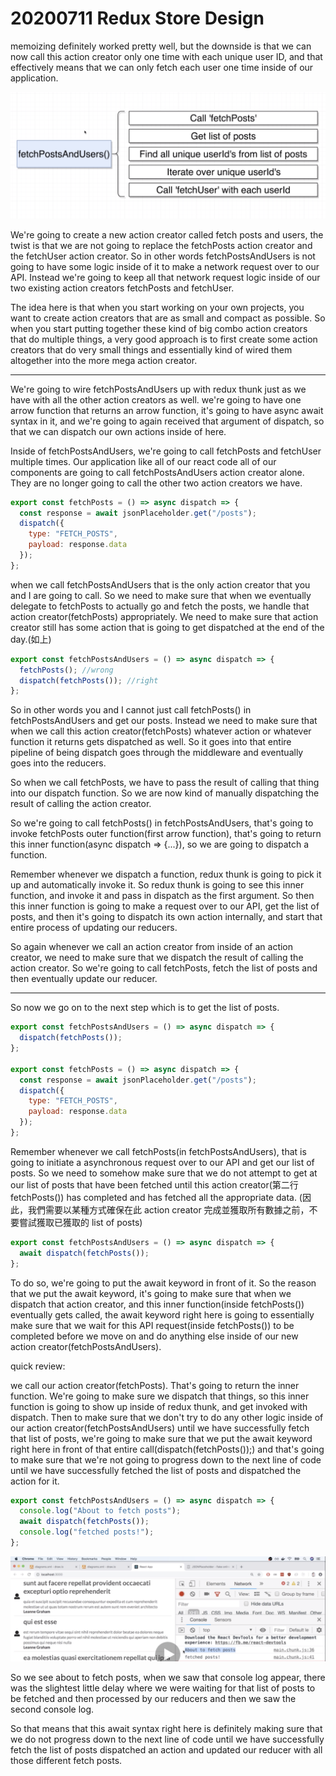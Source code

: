 # 20200711 Redux Store Design

memoizing definitely worked pretty well, but the downside is that we can now call this action creator only one time with each unique user ID, and that effectively means that we can only fetch each user one time inside of our application.

![my-img](img/200711-1.png)

We're going to create a new action creator called fetch posts and users, the twist is that we are not going to replace the fetchPosts action creator and the fetchUser action creator. So in other words fetchPostsAndUsers is not going to have some logic inside of it to make a network request over to our API. Instead we're going to keep all that network request logic inside of our two existing action creators fetchPosts and fetchUser.

The idea here is that when you start working on your own projects, you want to create action creators that are as small and compact as possible. So when you start putting together these kind of big combo action creators that do multiple things, a very good approach is to first create some action creators that do very small things and essentially kind of wired them altogether into the more mega action creator.

---

We're going to wire fetchPostsAndUsers up with redux thunk just as we have with all the other action creators as well. we're going to have one arrow function that returns an arrow function, it's going to have async await syntax in it, and we're going to again received that argument of dispatch, so that we can dispatch our own actions inside of here.

Inside of fetchPostsAndUsers, we're going to call fetchPosts and fetchUser multiple times. Our application like all of our react code all of our components are going to call fetchPostsAndUsers action creator alone. They are no longer going to call the other two action creators we have.

```js
export const fetchPosts = () => async dispatch => {
  const response = await jsonPlaceholder.get("/posts");
  dispatch({
    type: "FETCH_POSTS",
    payload: response.data
  });
};
```

when we call fetchPostsAndUsers that is the only action creator that you and I are going to call. So we need to make sure that when we eventually delegate to fetchPosts to actually go and fetch the posts, we handle that action creator(fetchPosts) appropriately. We need to make sure that action creator still has some action that is going to get dispatched at the end of the day.(如上)

```js
export const fetchPostsAndUsers = () => async dispatch => {
  fetchPosts(); //wrong
  dispatch(fetchPosts()); //right
};
```

So in other words you and I cannot just call fetchPosts() in fetchPostsAndUsers and get our posts. Instead we need to make sure that when we call this action creator(fetchPosts) whatever action or whatever function it returns gets dispatched as well. So it goes into that entire pipeline of being dispatch goes through the middleware and eventually goes into the reducers.

So when we call fetchPosts, we have to pass the result of calling that thing into our dispatch function. So we are now kind of manually dispatching the result of calling the action creator.

So we're going to call fetchPosts() in fetchPostsAndUsers, that's going to invoke fetchPosts outer function(first arrow function), that's going to return this inner function(async dispatch => {...}), so we are going to dispatch a function.

Remember whenever we dispatch a function, redux thunk is going to pick it up and automatically invoke it. So redux thunk is going to see this inner function, and invoke it and pass in dispatch as the first argument. So then this inner function is going to make a request over to our API, get the list of posts, and then it's going to dispatch its own action internally, and start that entire process of updating our reducers.

So again whenever we call an action creator from inside of an action creator, we need to make sure that we dispatch the result of calling the action creator. So we're going to call fetchPosts, fetch the list of posts and then eventually update our reducer.

---

So now we go on to the next step which is to get the list of posts.

```js
export const fetchPostsAndUsers = () => async dispatch => {
  dispatch(fetchPosts());
};

export const fetchPosts = () => async dispatch => {
  const response = await jsonPlaceholder.get("/posts");
  dispatch({
    type: "FETCH_POSTS",
    payload: response.data
  });
};
```

Remember whenever we call fetchPosts(in fetchPostsAndUsers), that is going to initiate a asynchronous request over to our API and get our list of posts. So we need to somehow make sure that we do not attempt to get at our list of posts that have been fetched until this action creator(第二行 fetchPosts()) has completed and has fetched all the appropriate data.
(因此，我們需要以某種方式確保在此 action creator 完成並獲取所有數據之前，不要嘗試獲取已獲取的 list of posts)

```js
export const fetchPostsAndUsers = () => async dispatch => {
  await dispatch(fetchPosts());
};
```

To do so, we're going to put the await keyword in front of it. So the reason that we put the await keyword, it's going to make sure that when we dispatch that action creator, and this inner function(inside fetchPosts()) eventually gets called, the await keyword right here is going to essentially make sure that we wait for this API request(inside fetchPosts()) to be completed before we move on and do anything else inside of our new action creator(fetchPostsAndUsers).

quick review:

we call our action creator(fetchPosts). That's going to return the inner function. We're going to make sure we dispatch that things, so this inner function is going to show up inside of redux thunk, and get invoked with dispatch. Then to make sure that we don't try to do any other logic inside of our action creator(fetchPostsAndUsers) until we have successfully fetch that list of posts, we're going to make sure that we put the await keyword right here in front of that entire call(dispatch(fetchPosts());) and that's going to make sure that we're not going to progress down to the next line of code until we have successfully fetched the list of posts and dispatched the action for it.

```js
export const fetchPostsAndUsers = () => async dispatch => {
  console.log("About to fetch posts");
  await dispatch(fetchPosts());
  console.log("fetched posts!");
};
```

![my-img](img/200711-2.png)

So we see about to fetch posts, when we saw that console log appear, there was the slightest little delay where we were waiting for that list of posts to be fetched and then processed by our reducers and then we saw the second console log.

So that means that this await syntax right here is definitely making sure that we do not progress down to the next line of code until we have successfully fetch the list of posts dispatched an action and updated our reducer with all those different fetch posts.
